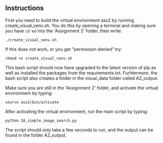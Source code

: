 ## Instructions

First you need to build the virtual environment ass2 by running create_visual_venv.sh. You do this by opening a terminal and making sure you have ```cd'ed``` into the 'Assignment 2' folder, then write:
```
./create_visual_venv.sh
```

If this does not work, or you get "permission denied" try:
```
chmod +x create_visual_venv.sh
```
This bash script should now have upgraded to the latest version of pip as well as installed the packages from the requirements.txt. Furhtermore, the bash script also creates a folder in the visual_data folder called A2_output.

Make sure you are still in the 'Assignment 2' folder, and activate the virtual environment by typing:
```
source ass2/bin/activate
```

After activating the virtual environment, run the main script by typing:
```
python 2A_simple_image_search.py
```
The script should only take a few seconds to run, and the output can be found in the folder A2_output.
